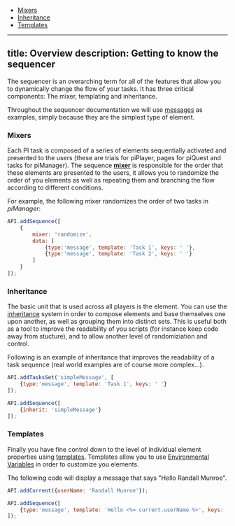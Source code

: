 <!-- START doctoc generated TOC please keep comment here to allow auto update -->
<!-- DON'T EDIT THIS SECTION, INSTEAD RE-RUN doctoc TO UPDATE -->


- [Mixers](#mixers)
- [Inheritance](#inheritance)
- [Templates](#templates)

<!-- END doctoc generated TOC please keep comment here to allow auto update -->

---
title: Overview
description: Getting to know the sequencer
---

The sequencer is an overarching term for all of the features that allow you to dynamically change the flow of your tasks.
It has three critical components: The mixer, templating and inheritance.

Throughout the sequencer documentation we will use [messages](../manager/messages.html) as examples, simply because they are the simplest type of element.

### Mixers

Each PI task is composed of a series of elements sequentially activated and presented to the users (these are trials for piPlayer, pages for piQuest and tasks for piManager). 
The sequence [**mixer**](./mixer.html) is responsible for the order  that these elements are presented to the users, 
it allows you to randomize the order of you elements as well as repeating them and branching the flow according to different conditions.

For example, the following mixer randomizes the order of two tasks in *piManager*:

```js
API.addSequence([
    {
        mixer: 'randomize',
        data: [
            {type:'message', template: 'Task 1', keys: ' '},
            {type:'message', template: 'Task 2', keys: ' '}
        ]
    }
]);
```

### Inheritance
The basic unit that is used across all players is the element. 
You can use the [inheritance](./inheritance.html) system in order to compose elements and base themselves one upon another, as well as grouping them into distinct sets.
This is useful both as a tool to improve the readability of you scripts (for instance keep code away from stucture), and to allow another level of randomiziation and control.

Following is an example of inheritance that improves the readability of a task sequence (real world examples are of course more complex...).

```js
API.addTasksSet('simpleMessage', [
    {type:'message', template: 'Task 1', keys: ' '}
]);

API.addSequence([
    {inherit: 'simpleMessage'}
]);
```

### Templates
Finally you have fine control down to the level of individual element properties using [templates](./templates.html). 
Templates allow you to use [Environmental Variables](./variables.html) in order to customize you elements.

The following code will display a message that says "Hello Randall Munroe".

```js
API.addCurrent({userName: 'Randall Munroe'});

API.addSequence([
    {type:'message', template: 'Hello <%= current.userName %>', keys: ' '}
]);
```
